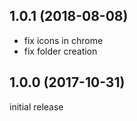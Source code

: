 1.0.1 (2018-08-08)
------------------

-	fix icons in chrome
-	fix folder creation


1.0.0 (2017-10-31)
------------------

initial release
